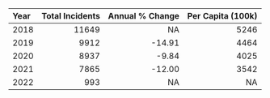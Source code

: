 |Year | Total Incidents| Annual % Change| Per Capita (100k)|
|:----|---------------:|---------------:|-----------------:|
|2018 |           11649|              NA|              5246|
|2019 |            9912|          -14.91|              4464|
|2020 |            8937|           -9.84|              4025|
|2021 |            7865|          -12.00|              3542|
|2022 |             993|              NA|                NA|
